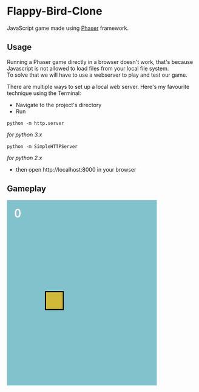 # Flappy-Bird-Clone
JavaScript game made using [Phaser](https://phaser.io/) framework.

## Usage
Running a Phaser game directly in a browser doesn't work, that's because Javascript is not allowed to load files from your local file system.  
To solve that we will have to use a webserver to play and test our game.

There are multiple ways to set up a local web server. Here's my favourite technique using the Terminal:
- Navigate to the project's directory
- Run

```
python -m http.server
```
_for python 3.x_

```
python -m SimpleHTTPServer
```
_for python 2.x_

- then open http://localhost:8000 in your browser

## Gameplay
![GIF of game](https://github.com/yousefelassal/Flappy-Bird-Clone/blob/6adbb2e90b1c7f2af545546b4022075f0e84e416/Flappy-GIF.gif)
